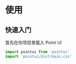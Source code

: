 # 使用

## 快速入门


首先在你项目里载入 Point UI


```javascript
import pointui from 'pointui'
import 'pointui/dist/main.css'
```